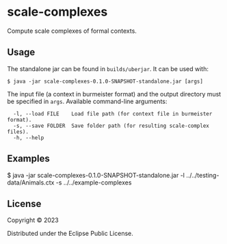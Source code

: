 # scale-complexes

Compute scale complexes of formal contexts.

## Usage

The standalone jar can be found in `builds/uberjar`. It can be used with: 

    $ java -jar scale-complexes-0.1.0-SNAPSHOT-standalone.jar [args]

The input file (a context in burmeister format) and the output directory must be specified in `args`. Available command-line arguments:

```
  -l, --load FILE    Load file path (for context file in burmeister format).
  -s, --save FOLDER  Save folder path (for resulting scale-complex files).
  -h, --help
```

## Examples

   $ java -jar scale-complexes-0.1.0-SNAPSHOT-standalone.jar -l ../../testing-data/Animals.ctx -s ../../example-complexes

## License

Copyright © 2023

Distributed under the Eclipse Public License.


